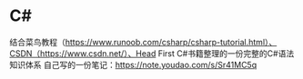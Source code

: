 # C#
结合菜鸟教程（https://www.runoob.com/csharp/csharp-tutorial.html）、CSDN（https://www.csdn.net/）、Head First C#书籍整理的一份完整的C#语法知识体系
自己写的一份笔记：https://note.youdao.com/s/Sr41MC5q
